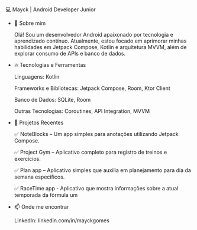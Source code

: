 💻 Mayck | Android Developer Junior

- 🚀 Sobre mim

  Olá! Sou um desenvolvedor Android apaixonado por tecnologia e aprendizado contínuo. Atualmente, estou focado em aprimorar minhas habilidades em Jetpack Compose, Kotlin e       arquitetura MVVM, além de explorar consumo de APIs e banco de dados.

- 🔥 Tecnologias e Ferramentas

  Linguagens: Kotlin

  Frameworks e Bibliotecas: Jetpack Compose, Room, Ktor Client

  Banco de Dados: SQLite, Room

  Outras Tecnologias: Coroutines, API Integration, MVVM


- 📌 Projetos Recentes

  ✅ NoteBlocks – Um app simples para anotações utilizando Jetpack Compose.

  ✅ Project Gym – Aplicativo completo para registro de treinos e exercícios.

  ✅ Plan app – Aplicativo simples que auxilia em planejamento para dia da semana específicos.

  ✅ RaceTime app - Aplicativo que mostra informações sobre a atual temporada da fórmula um

- 📫 Onde me encontrar

  LinkedIn: linkedin.com/in/mayckgomes
